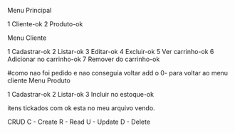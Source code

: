 Menu Principal

1 Cliente-ok
2 Produto-ok


Menu Cliente

1 Cadastrar-ok
2 Listar-ok
3 Editar-ok
4 Excluir-ok
5 Ver carrinho-ok
6 Adicionar no carrinho-ok
7 Remover do carrinho-ok

#como  nao foi pedido e nao conseguia voltar add o 0- para voltar ao menu cliente
Menu Produto

1 Cadastrar-ok
2 Listar-ok
3 Incluir no estoque-ok


itens tickados com ok esta no meu arquivo vendo.

CRUD
C - Create
R - Read
U - Update
D - Delete